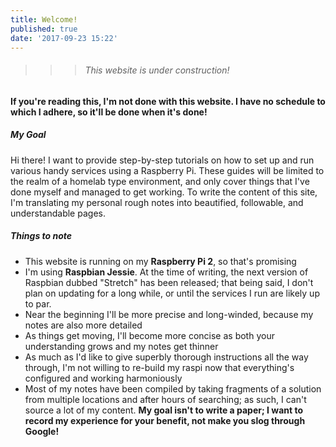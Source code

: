 ```yaml
---
title: Welcome!
published: true
date: '2017-09-23 15:22'
---
```


>>> ###### This website is under construction!
**If you're reading this, I'm not done with this website. I have no schedule to which I adhere, so it'll be done when it's done!**

##### My Goal
Hi there! I want to provide step-by-step tutorials on how to set up and run various handy services using a Raspberry Pi. These guides will be limited to the realm of a homelab type environment, and only cover things that I've done myself and managed to get working. To write the content of this site, I'm translating my personal rough notes into beautified, followable, and understandable pages. 

##### Things to note
* This website is running on my **Raspberry Pi 2**, so that's promising
* I'm using **Raspbian Jessie**. At the time of writing, the next version of Raspbian dubbed "Stretch" has been released; that being said, I don't plan on updating for a long while, or until the services I run are likely up to par.
* Near the beginning I'll be more precise and long-winded, because my notes are also more detailed
* As things get moving, I'll become more concise as both your understanding grows and my notes get thinner
* As much as I'd like to give superbly thorough instructions all the way through, I'm not willing to re-build my raspi now that everything's configured and working harmoniously 
* Most of my notes have been compiled by taking fragments of a solution from multiple locations and after hours of searching; as such, I can't source a lot of my content. **My goal isn't to write a paper; I want to record my experience for your benefit, not make you slog through Google!**